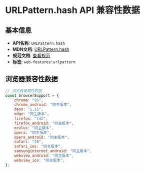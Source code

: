 # URLPattern.hash API 兼容性数据

## 基本信息

- **API名称**: `URLPattern.hash`
- **MDN文档**: [URLPattern.hash](https://developer.mozilla.org/docs/Web/API/URLPattern/hash)
- **规范文档**: [查看规范](https://urlpattern.spec.whatwg.org/#dom-urlpattern-hash)
- **标签**: `web-features:urlpattern`

## 浏览器兼容性数据

```javascript
// 浏览器兼容性数据
const browserSupport = {
    chrome: "95",
    chrome_android: "同主版本",
    deno: "1.15",
    edge: "同主版本",
    firefox: "142",
    firefox_android: "同主版本",
    oculus: "同主版本",
    opera: "同主版本",
    opera_android: "同主版本",
    safari: "26",
    safari_ios: "同主版本",
    samsunginternet_android: "同主版本",
    webview_android: "同主版本",
    webview_ios: "同主版本",
};

```

